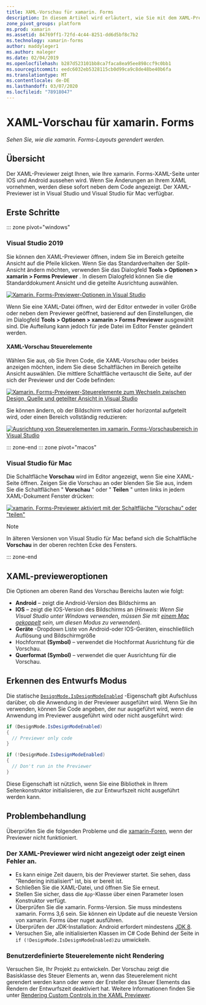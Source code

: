 ```yaml
---
title: XAML-Vorschau für xamarin. Forms
description: In diesem Artikel wird erläutert, wie Sie mit dem XAML-Previewer ihre xamarin. Forms-Layouts anzeigen, die bei der Typisierungs Darstellung gerendert Der XAML-Previewer ist in Visual Studio 2019 und Visual Studio 2019 für Mac verfügbar.
zone_pivot_groups: platform
ms.prod: xamarin
ms.assetid: 84769ff1-72fd-4c44-8251-dd6d5bf8c7b2
ms.technology: xamarin-forms
author: maddyleger1
ms.author: maleger
ms.date: 02/04/2019
ms.openlocfilehash: b287d523101bb8ca7faca8ea95ee898ccf9c0bb1
ms.sourcegitcommit: eedc6032eb5328115cb0d99ca9c8de48be40b6fa
ms.translationtype: MT
ms.contentlocale: de-DE
ms.lasthandoff: 03/07/2020
ms.locfileid: "78918047"
---
```

# <a name="xaml-previewer-for-xamarinforms"></a>XAML-Vorschau für xamarin. Forms

_Sehen Sie, wie die xamarin. Forms-Layouts gerendert werden._

## <a name="overview"></a>Übersicht

Der XAML-Previewer zeigt Ihnen, wie Ihre xamarin. Forms-XAML-Seite unter IOS und Android aussehen wird. Wenn Sie Änderungen an Ihrem XAML vornehmen, werden diese sofort neben dem Code angezeigt. Der XAML-Previewer ist in Visual Studio und Visual Studio für Mac verfügbar.

## <a name="getting-started"></a>Erste Schritte

::: zone pivot="windows"

### <a name="visual-studio-2019"></a>Visual Studio 2019

Sie können den XAML-Previewer öffnen, indem Sie im Bereich geteilte Ansicht auf die Pfeile klicken. Wenn Sie das Standardverhalten der Split-Ansicht ändern möchten, verwenden Sie das Dialogfeld **Tools > Optionen > xamarin > Forms Previewer** . In diesem Dialogfeld können Sie die Standarddokument Ansicht und die geteilte Ausrichtung auswählen.

[![Xamarin. Forms-Previewer-Optionen in Visual Studio](xaml-previewer-images/xamlp-options-vs-sm.png "Xamarin. Forms-Previewer-Optionen in Visual Studio")](xaml-previewer-images/xamlp-options-vs-lg.png#lightbox)

Wenn Sie eine XAML-Datei öffnen, wird der Editor entweder in voller Größe oder neben dem Previewer geöffnet, basierend auf den Einstellungen, die im Dialogfeld **Tools > Optionen > xamarin > Forms Previewer** ausgewählt sind. Die Aufteilung kann jedoch für jede Datei im Editor Fenster geändert werden.

#### <a name="xaml-preview-controls"></a>XAML-Vorschau Steuerelemente

Wählen Sie aus, ob Sie Ihren Code, die XAML-Vorschau oder beides anzeigen möchten, indem Sie diese Schaltflächen im Bereich geteilte Ansicht auswählen. Die mittlere Schaltfläche vertauscht die Seite, auf der sich der Previewer und der Code befinden:

[![Xamarin. Forms-Previewer-Steuerelemente zum Wechseln zwischen Design, Quelle und geteilter Ansicht in Visual Studio](xaml-previewer-images/xamlp-controls-splitview-vs-sm.png "Xamarin. Forms-Previewer-Steuerelemente zum Wechseln zwischen Design, Quelle und geteilter Ansicht in Visual Studio")](xaml-previewer-images/xamlp-controls-splitview-vs-lg.png#lightbox)

Sie können ändern, ob der Bildschirm vertikal oder horizontal aufgeteilt wird, oder einen Bereich vollständig reduzieren:

[![Ausrichtung von Steuerelementen im xamarin. Forms-Vorschaubereich in Visual Studio](xaml-previewer-images/xamlp-controls-orientation-vs-sm.png "Ausrichtung von Steuerelementen im xamarin. Forms-Vorschaubereich in Visual Studio")](xaml-previewer-images/xamlp-controls-orientation-vs-lg.png#lightbox)

::: zone-end
::: zone pivot="macos"

### <a name="visual-studio-for-mac"></a>Visual Studio für Mac

Die Schaltfläche **Vorschau** wird im Editor angezeigt, wenn Sie eine XAML-Seite öffnen. Zeigen Sie die Vorschau an oder blenden Sie Sie aus, indem Sie die Schaltflächen " **Vorschau** " oder " **Teilen** " unten links in jedem XAML-Dokument Fenster drücken:

[![xamarin. Forms-Previewer aktiviert mit der Schaltfläche "Vorschau" oder "teilen"](xaml-previewer-images/xamlp-list-sml.png)](xaml-previewer-images/xamlp-list.png#lightbox)

> [!NOTE]
> In älteren Versionen von Visual Studio für Mac befand sich die Schaltfläche **Vorschau** in der oberen rechten Ecke des Fensters.

::: zone-end

## <a name="xaml-previewer-options"></a>XAML-previeweroptionen

Die Optionen am oberen Rand des Vorschau Bereichs lauten wie folgt:

* **Android** – zeigt die Android-Version des Bildschirms an
* **IOS** – zeigt die IOS-Version des Bildschirms an (*Hinweis: Wenn Sie Visual Studio unter Windows verwenden, müssen Sie mit [einem Mac gekoppelt](~/ios/get-started/installation/windows/connecting-to-mac/index.md) sein, um diesen Modus zu verwenden*).
* **Geräte** -Dropdown Liste von Android-oder IOS-Geräten, einschließlich Auflösung und Bildschirmgröße
* Hochformat **(Symbol)** – verwendet die Hochformat Ausrichtung für die Vorschau.
* **Querformat (Symbol)** – verwendet die quer Ausrichtung für die Vorschau.

## <a name="detect-design-mode"></a>Erkennen des Entwurfs Modus

Die statische [`DesignMode.IsDesignModeEnabled`](xref:Xamarin.Forms.DesignMode.IsDesignModeEnabled) -Eigenschaft gibt Aufschluss darüber, ob die Anwendung in der Previewer ausgeführt wird. Wenn Sie ihn verwenden, können Sie Code angeben, der nur ausgeführt wird, wenn die Anwendung im Previewer ausgeführt wird oder nicht ausgeführt wird:

```csharp
if (DesignMode.IsDesignModeEnabled)
{
  // Previewer only code  
}

if (!DesignMode.IsDesignModeEnabled)
{
  // Don't run in the Previewer  
}
```

Diese Eigenschaft ist nützlich, wenn Sie eine Bibliothek in Ihrem Seitenkonstruktor initialisieren, die zur Entwurfszeit nicht ausgeführt werden kann.

## <a name="troubleshooting"></a>Problembehandlung

Überprüfen Sie die folgenden Probleme und die [xamarin-Foren](https://forums.xamarin.com/categories/xamarin-forms), wenn der Previewer nicht funktioniert.

### <a name="xaml-previewer-isnt-showing-or-shows-an-error"></a>Der XAML-Previewer wird nicht angezeigt oder zeigt einen Fehler an.

* Es kann einige Zeit dauern, bis der Previewer startet. Sie sehen, dass "Rendering initialisiert" ist, bis er bereit ist.
* Schließen Sie die XAML-Datei, und öffnen Sie Sie erneut.
* Stellen Sie sicher, dass die `App`-Klasse über einen Parameter losen Konstruktor verfügt.
* Überprüfen Sie die xamarin. Forms-Version. Sie muss mindestens xamarin. Forms 3,6 sein. Sie können ein Update auf die neueste Version von xamarin. Forms über nuget ausführen.
* Überprüfen der JDK-Installation: Android erfordert mindestens [JDK 8](https://www.oracle.com/technetwork/java/javase/downloads/index.html).
* Versuchen Sie, alle initialisierten Klassen im C# Code Behind der Seite in `if (!DesignMode.IsDesignModeEnabled)`zu umwickeln.

### <a name="custom-controls-arent-rendering"></a>Benutzerdefinierte Steuerelemente nicht Rendering

Versuchen Sie, Ihr Projekt zu entwickeln. Der Vorschau zeigt die Basisklasse des Steuer Elements an, wenn das Steuerelement nicht gerendert werden kann oder wenn der Ersteller des Steuer Elements das Rendern der Entwurfszeit deaktiviert hat. Weitere Informationen finden Sie unter [Rendering Custom Controls in the XAML Previewer](render-custom-controls.md).
